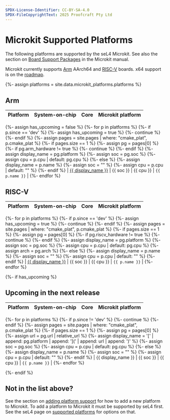 ```yaml
---
SPDX-License-Identifier: CC-BY-SA-4.0
SPDX-FileCopyrightText: 2025 Proofcraft Pty Ltd
---
```


# Microkit Supported Platforms

The following platforms are supported by the seL4 Microkit. See also the section
on [Board Support Packages](manual/latest/#bsps) in the Microkit manual.

Microkit currently supports [Arm](#arm) AArch64 and [RISC-V](#risc-v) boards. x64
support is on the [roadmap](roadmap.html).

{%- assign platforms = site.data.microkit_platforms.platforms %}

## Arm

| Platform | System-on-chip | Core | Microkit platform |
| -        |  -             | -    | -                 |

{%- assign has_upcoming = false %}
{%- for p in platforms %}
{%-   if p.since == 'dev' %}
{%-     assign has_upcoming = true %}
{%-     continue %}
{%-   endif %}
{%-   assign pages = site.pages | where: "cmake_plat", p.cmake_plat %}
{%-   if pages.size == 1 %}
{%-     assign pg = pages[0] %}
{%-     if pg.arm_hardware != true %}
{%-       continue %}
{%-     endif %}
{%-     assign display_name = pg.platform %}
{%-     assign soc = pg.soc %}
{%-     assign cpu = p.cpu | default: pg.cpu %}
{%-   else %}
{%-     assign display_name = p.name %}
{%-     assign soc = "" %}
{%-     assign cpu = p.cpu | default: "" %}
{%-    endif %}
| [{{ display_name }}](manual/latest/#{{p.name}}) | {{ soc }} | {{ cpu }} | `{{ p.name }}` |
{%- endfor %}

## RISC-V

| Platform | System-on-chip | Core | Microkit platform |
| -        |  -             | -    | -                 |

{%- for p in platforms %}
{%-   if p.since == 'dev' %}
{%-     assign has_upcoming = true %}
{%-     continue %}
{%-   endif %}
{%-   assign pages = site.pages | where: "cmake_plat", p.cmake_plat %}
{%-   if pages.size == 1 %}
{%-     assign pg = pages[0] %}
{%-     if pg.riscv_hardware != true %}
{%-       continue %}
{%-     endif %}
{%-     assign display_name = pg.platform %}
{%-     assign soc = pg.soc %}
{%-     assign cpu = p.cpu | default: pg.cpu %}
{%-     assign arch = pg.arch %}
{%-   else %}
{%-     assign display_name = p.name %}
{%-     assign soc = "" %}
{%-     assign cpu = p.cpu | default: "" %}
{%-    endif %}
| [{{ display_name }}](manual/latest/#{{p.name}}) | {{ soc }} | {{ cpu }} | `{{ p.name }}` |
{%- endfor %}

{%- if has_upcoming %}

## Upcoming in the next release

| Platform | System-on-chip | Core | Microkit platform |
| -        |  -             | -    | -                 |

{%- for p in platforms %}
{%-   if p.since != 'dev' %}
{%-     continue %}
{%-   endif %}
{%-   assign pages = site.pages | where: "cmake_plat", p.cmake_plat %}
{%-   if pages.size == 1 %}
{%-     assign pg = pages[0] %}
{%-     assign url = pg.url | relative_url %}
{%-     assign display_name = '[' | append: pg.platform | append: '](' | append: url | append: ')' %}
{%-     assign soc = pg.soc %}
{%-     assign cpu = p.cpu | default: pg.cpu %}
{%-   else %}
{%-     assign display_name = p.name %}
{%-     assign soc = "" %}
{%-     assign cpu = p.cpu | default: "" %}
{%-    endif %}
| {{ display_name }} | {{ soc }} | {{ cpu }} | `{{ p.name }}` |
{%- endfor %}

{%- endif %}

## Not in the list above?

See the section on [adding platform
support](manual/latest/#adding-platform-support) for how to add a new platform to
Microkit. To add a platform to Microkit it must be supported by seL4 first. See
the seL4 page on [supported platforms](../../Hardware/#not-in-the-lists-above) for options on that.
